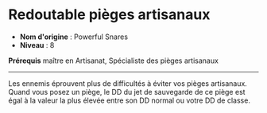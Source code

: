 # Redoutable pièges artisanaux

 * **Nom d'origine** : Powerful Snares
 * **Niveau** : 8


<p><strong>Prérequis</strong> maître en Artisanat, Spécialiste des pièges artisanaux</p>
<hr>
<p>Les ennemis éprouvent plus de difficultés à éviter vos pièges artisanaux. Quand vous posez un piège, le DD du jet de sauvegarde de ce piège est égal à la valeur la plus élevée entre son DD normal ou votre DD de classe.</p>